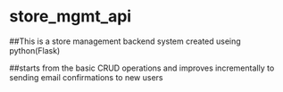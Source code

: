 # store_mgmt_api
##This is a store management backend system created useing python(Flask)

##starts from the basic CRUD operations and improves incrementally to sending email confirmations to new users
